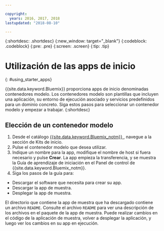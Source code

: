 ```yaml
---

copyright:
  years: 2016, 2017, 2018
lastupdated: "2018-08-10"

---
```


{:shortdesc: .shortdesc}
{:new_window: target="_blank"}
{:codeblock: .codeblock}
{:pre: .pre}
{:screen: .screen}
{:tip: .tip}

# Utilización de las apps de inicio
{: #using_starter_apps}

{{site.data.keyword.Bluemix}} proporciona apps de inicio denominadas contenedores modelo. Los contenedores modelo son plantillas que incluyen una aplicación, su entorno de ejecución asociado y servicios predefinidos para un dominio concreto. Siga estos pasos para seleccionar un contenedor modelo y empezar a trabajar.
{:shortdesc}

## Elección de un contenedor modelo

1. Desde el catálogo [{{site.data.keyword.Bluemix_notm}} ](https://console.{DomainName}/catalog/),
navegue a la sección de Kits de inicio.
2. Pulse el contenedor modelo que desea utilizar.
3. Indique un nombre para la app, modifique el nombre de host si fuera necesario y pulse **Crear**. La app empieza la transferencia, y se muestra la Guía de aprendizaje de iniciación en el Panel de control de {{site.data.keyword.Bluemix_notm}}.
4. Siga los pasos de la guía para:  
  * Descargar el software que necesita para crear su app.
  * Descargar la app de muestra.
  * Desplegar la app de muestra.

El directorio que contiene la app de muestra que ha descargado contiene un archivo `README`. Consulte el archivo `README` para ver una descripción de los archivos en el paquete de la app de muestra. Puede realizar cambios en el código de la aplicación de muestra, volver a desplegar la aplicación, y luego ver los cambios en su app en ejecución.
